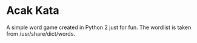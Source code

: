 # Acak Kata
A simple word game created in Python 2 just for fun. The wordlist is taken from /usr/share/dict/words.

